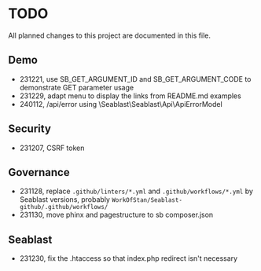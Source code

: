 # TODO
All planned changes to this project are documented in this file.

## Demo
- 231221, use SB_GET_ARGUMENT_ID and SB_GET_ARGUMENT_CODE to demonstrate GET parameter usage
- 231229, adapt menu to display the links from README.md examples
- 240112, /api/error using \Seablast\Seablast\Api\ApiErrorModel

## Security
- 231207, CSRF token

## Governance
- 231128, replace `.github/linters/*.yml` and `.github/workflows/*.yml` by Seablast versions, probably `WorkOfStan/Seablast-github/.github/workflows/`
- 231130, move phinx and pagestructure to sb composer.json

## Seablast
- 231230, fix the .htaccess so that index.php redirect isn't necessary

